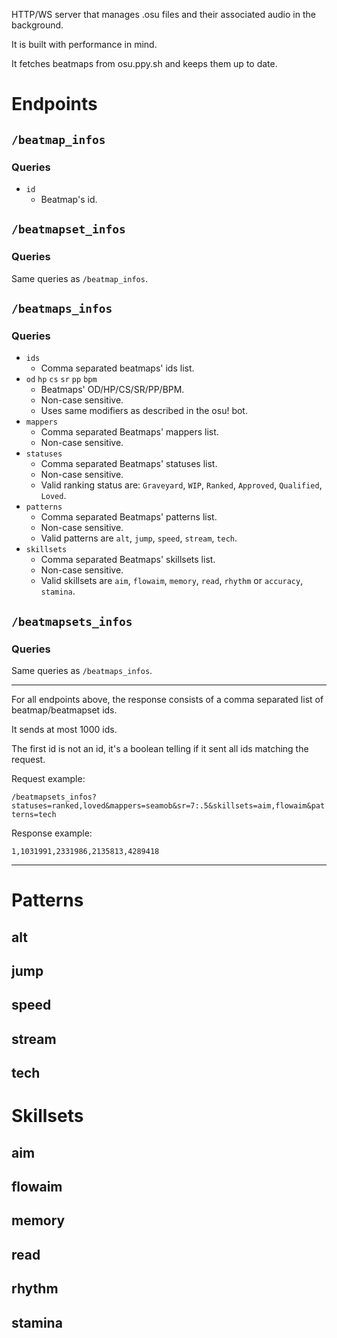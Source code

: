 HTTP/WS server that manages .osu files and their associated audio in the background.

It is built with performance in mind.

It fetches beatmaps from osu.ppy.sh and keeps them up to date.

# Endpoints

## `/beatmap_infos`

### Queries

- `id`
	- Beatmap's id.

## `/beatmapset_infos`

### Queries

Same queries as `/beatmap_infos`.

## `/beatmaps_infos`

### Queries

- `ids`
	- Comma separated beatmaps' ids list.
- `od` `hp` `cs` `sr` `pp` `bpm`
	- Beatmaps' OD/HP/CS/SR/PP/BPM.
	- Non-case sensitive.
	- Uses same modifiers as described in the osu! bot.
- `mappers`
	- Comma separated Beatmaps' mappers list.
	- Non-case sensitive.
- `statuses`
	- Comma separated Beatmaps' statuses list.
	- Non-case sensitive.
	- Valid ranking status are: `Graveyard`, `WIP`, `Ranked`, `Approved`, `Qualified`, `Loved`.
- `patterns`
	- Comma separated Beatmaps' patterns list.
	- Non-case sensitive.
	- Valid patterns are `alt`, `jump`, `speed`, `stream`, `tech`.
- `skillsets`
	- Comma separated Beatmaps' skillsets list.
	- Non-case sensitive.
	- Valid skillsets are `aim`, `flowaim`, `memory`, `read`, `rhythm` or `accuracy`, `stamina`.

## `/beatmapsets_infos`

### Queries

Same queries as `/beatmaps_infos`.

---

For all endpoints above, the response consists of a comma separated list of beatmap/beatmapset ids.

It sends at most 1000 ids.

The first id is not an id, it's a boolean telling if it sent all ids matching the request.

Request example:

`/beatmapsets_infos?statuses=ranked,loved&mappers=seamob&sr=7:.5&skillsets=aim,flowaim&patterns=tech`

Response example:

`1,1031991,2331986,2135813,4289418`

---

# Patterns

## alt



## jump



## speed



## stream



## tech



# Skillsets

## aim



## flowaim



## memory



## read



## rhythm



## stamina



